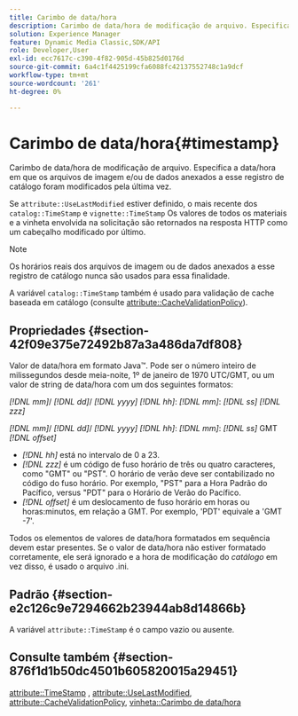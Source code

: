 ```yaml
---
title: Carimbo de data/hora
description: Carimbo de data/hora de modificação de arquivo. Especifica a data/hora em que os arquivos de imagem e/ou de dados anexados a esse registro de catálogo foram modificados pela última vez.
solution: Experience Manager
feature: Dynamic Media Classic,SDK/API
role: Developer,User
exl-id: ecc7617c-c390-4f82-905d-45b825d0176d
source-git-commit: 6a4c1f4425199cfa6088fc42137552748c1a9dcf
workflow-type: tm+mt
source-wordcount: '261'
ht-degree: 0%

---
```


# Carimbo de data/hora{#timestamp}

Carimbo de data/hora de modificação de arquivo. Especifica a data/hora em que os arquivos de imagem e/ou de dados anexados a esse registro de catálogo foram modificados pela última vez.

Se `attribute::UseLastModified` estiver definido, o mais recente dos `catalog::TimeStamp` e `vignette::TimeStamp` Os valores de todos os materiais e a vinheta envolvida na solicitação são retornados na resposta HTTP como um cabeçalho modificado por último.

>[!NOTE]
>
>Os horários reais dos arquivos de imagem ou de dados anexados a esse registro de catálogo nunca são usados para essa finalidade.

A variável `catalog::TimeStamp` também é usado para validação de cache baseada em catálogo (consulte [attribute::CacheValidationPolicy](/help/aem-is-ir-api/ir-api/material-cat/image-rendering-api-ref/c-ir-material-catalog/c-ir-attributes-reference/r-ir-cachevalidationpolicy.md)).

## Propriedades {#section-42f09e375e72492b87a3a486da7df808}

Valor de data/hora em formato Java™. Pode ser o número inteiro de milissegundos desde meia-noite, 1º de janeiro de 1970 UTC/GMT, ou um valor de string de data/hora com um dos seguintes formatos:

*[!DNL mm]*/ *[!DNL dd]*/ *[!DNL yyyy]* *[!DNL hh]*: *[!DNL mm]*: *[!DNL ss]* *[!DNL zzz]*

*[!DNL mm]*/ *[!DNL dd]*/ *[!DNL yyyy]* *[!DNL hh]*: *[!DNL mm]*: *[!DNL ss]* GMT *[!DNL offset]*

* *[!DNL hh]* está no intervalo de 0 a 23.
* *[!DNL zzz]* é um código de fuso horário de três ou quatro caracteres, como &quot;GMT&quot; ou &quot;PST&quot;. O horário de verão deve ser contabilizado no código do fuso horário. Por exemplo, &quot;PST&quot; para a Hora Padrão do Pacífico, versus &quot;PDT&quot; para o Horário de Verão do Pacífico.
* *[!DNL offset]* é um deslocamento de fuso horário em horas ou horas:minutos, em relação a GMT. Por exemplo, &#39;PDT&#39; equivale a &#39;GMT -7&#39;.

Todos os elementos de valores de data/hora formatados em sequência devem estar presentes. Se o valor de data/hora não estiver formatado corretamente, ele será ignorado e a hora de modificação do *catálogo* em vez disso, é usado o arquivo .ini.

## Padrão {#section-e2c126c9e7294662b23944ab8d14866b}

A variável `attribute::TimeStamp` é o campo vazio ou ausente.

## Consulte também {#section-876f1d1b50dc4501b605820015a29451}

[attribute::TimeStamp](../../../../../ir-api/material-cat/image-rendering-api-ref/c-ir-material-catalog/c-ir-attributes-reference/r-ir-timestamp.md#reference-8373ad4ee03d4e4b9a8fc96cf42b3181) , [attribute::UseLastModified](../../../../../ir-api/material-cat/image-rendering-api-ref/c-ir-material-catalog/c-ir-attributes-reference/r-ir-uselastmodified.md#reference-d2ab628c9e004fedbd38324866dbca1d), [attribute::CacheValidationPolicy](../../../../../ir-api/material-cat/image-rendering-api-ref/c-ir-material-catalog/c-ir-attributes-reference/r-ir-cachevalidationpolicy.md#reference-2d71679733474d8aa116db6ceba87fa4), [vinheta::Carimbo de data/hora](../../../../../ir-api/material-cat/image-rendering-api-ref/c-ir-material-catalog/c-ir-vignette-map-reference/r-ir-timestamp-vignette.md#reference-d57cdd40a6a645d199dbb1d56cc85bc1)
